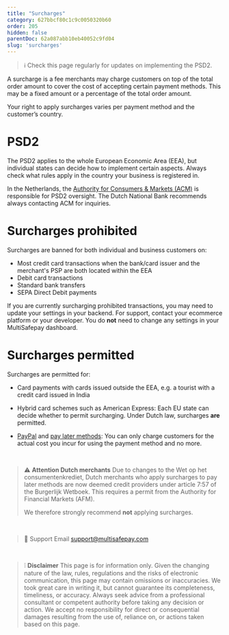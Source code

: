 ```yaml
---
title: "Surcharges"
category: 627bbcf80c1c9c0050320b60
order: 205
hidden: false
parentDoc: 62a087abb10eb40052c9fd04
slug: 'surcharges'
---
```

> ℹ️ ​Check this page regularly for updates on implementing the PSD2. 

A surcharge is a fee merchants may charge customers on top of the total order amount to cover the cost of accepting certain payment methods. This may be a fixed amount or a percentage of the total order amount.

Your right to apply surcharges varies per payment method and the customer’s country. 

# PSD2

The PSD2 applies to the whole European Economic Area (EEA), but individual states can decide how to implement certain aspects. Always check what rules apply in the country your business is registered in. 

In the Netherlands, the [Authority for Consumers & Markets (ACM)](https://www.acm.nl) is responsible for PSD2 oversight. The Dutch National Bank recommends always contacting ACM for inquiries. 

# Surcharges prohibited

Surcharges are banned for both individual and business customers on:

- Most credit card transactions when the bank/card issuer and the merchant's PSP are both located within the EEA
- Debit card transactions 
- Standard bank transfers 
- SEPA Direct Debit payments 

If you are currently surcharging prohibited transactions, you may need to update your settings in your backend. For support, contact your ecommerce platform or your developer. 
You do **not** need to change any settings in your MultiSafepay dashboard.

# Surcharges permitted

Surcharges are permitted for:

- Card payments with cards issued outside the EEA, e.g. a tourist with a credit card issued in India

- Hybrid card schemes such as American Express: Each EU state can decide whether to permit surcharging. Under Dutch law, surcharges **are** permitted.

- [PayPal](/paypal) and [pay later methods](/pay-later/): You can only charge customers for the actual cost you incur for using the payment method and no more.

<br>

> ⚠️ **Attention Dutch merchants** 
> Due to changes to the Wet op het consumentenkrediet, Dutch merchants who apply surcharges to pay later methods are now deemed credit providers under article 7:57 of the Burgerlijk Wetboek. This requires a permit from the Authority for Financial Markets (AFM).
>
> We therefore strongly recommend **not** applying surcharges.
<br>


> 💬  Support
> Email <support@multisafepay.com>
<br>

> ❕ **Disclaimer** 
> This page is for information only. 
> Given the changing nature of the law, rules, regulations and the risks of electronic communication, this page may contain omissions or inaccuracies. We took great care in writing it, but cannot guarantee its completeness, timeliness, or accuracy. 
> Always seek advice from a professional consultant or competent authority before taking any decision or action. 
> We accept no responsibility for direct or consequential damages resulting from the use of, reliance on, or actions taken based on this page. 

